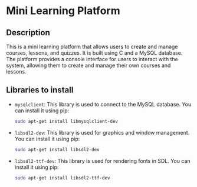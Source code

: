 # Mini Learning Platform

## Description

This is a mini learning platform that allows users to create and manage courses, lessons, and quizzes.
It is built using C and a MySQL database.
The platform provides a console interface for users to interact with the system, allowing them
to create and manage their own courses and lessons.

## Libraries to install

- `mysqlclient`: This library is used to connect to the MySQL database. 
  You can install it using pip:
  ```bash
  sudo apt-get install libmysqlclient-dev
  ```

- `libsdl2-dev`: This library is used for graphics and window management. 
  You can install it using pip:
  ```bash
  sudo apt-get install libsdl2-dev
  ```
  
- `libsdl2-ttf-dev`: This library is used for rendering fonts in SDL. 
  You can install it using pip:
  ```bash
  sudo apt-get install libsdl2-ttf-dev
  ```